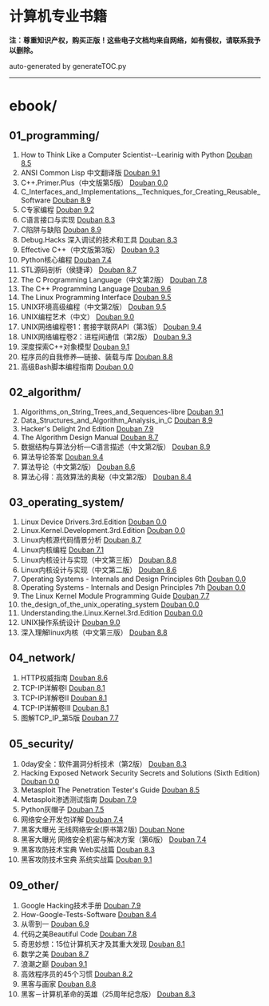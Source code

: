 
# 计算机专业书籍

**注：尊重知识产权，购买正版！这些电子文档均来自网络，如有侵权，请联系我予以删除。**  

auto-generated by generateTOC.py

******
    

# ebook/


## 01_programming/

1. How to Think Like a Computer Scientist--Learinig with Python [Douban 8.5](https://book.douban.com/subject/1481058)
2. ANSI Common Lisp 中文翻译版 [Douban 9.1](https://book.douban.com/subject/1456906)
3. C++.Primer.Plus（中文版第5版） [Douban 0.0](https://book.douban.com/subject/26792521)
4. C_Interfaces_and_Implementations__Techniques_for_Creating_Reusable_Software [Douban 8.9](https://book.douban.com/subject/6801697)
5. C专家编程 [Douban 9.2](https://book.douban.com/subject/2377310)
6. C语言接口与实现 [Douban 8.3](https://book.douban.com/subject/1230040)
7. C陷阱与缺陷 [Douban 8.9](https://book.douban.com/subject/2778632)
8. Debug.Hacks 深入调试的技术和工具 [Douban 8.3](https://book.douban.com/subject/6799412)
9. Effective C++（中文版第3版） [Douban 9.3](https://book.douban.com/subject/10546125)
10. Python核心编程 [Douban 7.4](https://book.douban.com/subject/1240249)
11. STL源码剖析（侯捷译） [Douban 8.7](https://book.douban.com/subject/1110934)
12. The C Programming Language（中文第2版） [Douban 7.8](https://book.douban.com/subject/3103482)
13. The C++ Programming Language [Douban 9.6](https://book.douban.com/subject/1236999)
14. The Linux Programming Interface [Douban 9.5](https://book.douban.com/subject/4292217)
15. UNIX环境高级编程（中文第2版） [Douban 9.5](https://book.douban.com/subject/25900403)
16. UNIX编程艺术（中文） [Douban 9.0](https://book.douban.com/subject/1467587)
17. UNIX网络编程卷1：套接字联网API（第3版） [Douban 9.4](https://book.douban.com/subject/4859464)
18. UNIX网络编程卷2：进程间通信（第2版） [Douban 9.3](https://book.douban.com/subject/4886882)
19. 深度探索C++对象模型 [Douban 9.1](https://book.douban.com/subject/1091086)
20. 程序员的自我修养—链接、装载与库 [Douban 8.8](https://book.douban.com/subject/3652388)
21. 高级Bash脚本编程指南 [Douban 0.0](https://book.douban.com/subject/26781976)

## 02_algorithm/

1. Algorithms_on_String_Trees_and_Sequences-libre [Douban 9.1](https://book.douban.com/subject/1765938)
2. Data_Structures_and_Algorithm_Analysis_in_C [Douban 8.9](https://book.douban.com/subject/1139426)
3. Hacker's Delight 2nd Edition [Douban 7.9](https://book.douban.com/subject/10756419)
4. The Algorithm Design Manual [Douban 8.7](https://book.douban.com/subject/3072383)
5. 数据结构与算法分析—C语言描述（中文第2版） [Douban 8.9](https://book.douban.com/subject/1139426)
6. 算法导论答案 [Douban 9.4](https://book.douban.com/subject/1885170)
7. 算法导论（中文第2版） [Douban 8.6](https://book.douban.com/subject/5361384)
8. 算法心得：高效算法的奥秘（中文第2版） [Douban 8.4](https://book.douban.com/subject/25837031)

## 03_operating_system/

1. Linux Device Drivers.3rd.Edition [Douban 0.0](https://book.douban.com/subject/25910571)
2. Linux.Kernel.Development.3rd.Edition [Douban 0.0](https://book.douban.com/subject/1610265)
3. Linux内核源代码情景分析 [Douban 8.7](https://book.douban.com/subject/1231584)
4. Linux内核编程 [Douban 7.1](https://book.douban.com/subject/6387052)
5. Linux内核设计与实现（中文第三版） [Douban 8.8](https://book.douban.com/subject/2287506)
6. Linux内核设计与实现（中文第二版） [Douban 8.6](https://book.douban.com/subject/6097773)
7. Operating Systems - Internals and Design Principles 6th [Douban 0.0](https://book.douban.com/subject/11684486)
8. Operating Systems - Internals and Design Principles 7th [Douban 0.0](https://book.douban.com/subject/11684486)
9. The Linux Kernel Module Programming Guide [Douban 7.7](https://book.douban.com/subject/3434853)
10. the_design_of_the_unix_operating_system [Douban 0.0](https://book.douban.com/subject/14733936)
11. Understanding.the.Linux.Kernel.3rd.Edition [Douban 0.0](https://book.douban.com/subject/1610265)
12. UNIX操作系统设计 [Douban 9.0](https://book.douban.com/subject/1035710)
13. 深入理解linux内核（中文第三版） [Douban 8.8](https://book.douban.com/subject/2287506)

## 04_network/

1. HTTP权威指南 [Douban 8.6](https://book.douban.com/subject/10746113)
2. TCP-IP详解卷I [Douban 8.1](https://book.douban.com/subject/1231729)
3. TCP-IP详解卷II [Douban 8.1](https://book.douban.com/subject/1231729)
4. TCP-IP详解卷III [Douban 8.1](https://book.douban.com/subject/1231729)
5. 图解TCP_IP_第5版 [Douban 7.7](https://book.douban.com/subject/24737674)

## 05_security/

1. 0day安全：软件漏洞分析技术（第2版） [Douban 8.3](https://book.douban.com/subject/3035185)
2. Hacking Exposed  Network Security Secrets and Solutions (Sixth Edition) [Douban 0.0](https://book.douban.com/subject/1696577)
3. Metasploit The Penetration Tester's Guide [Douban 8.5](https://book.douban.com/subject/6693075)
4. Metasploit渗透测试指南 [Douban 7.9](https://book.douban.com/subject/10433737)
5. Python灰帽子 [Douban 7.5](https://book.douban.com/subject/6025284)
6. 网络安全开发包详解 [Douban 7.4](https://book.douban.com/subject/1453863)
7. 黑客大曝光 无线网络安全(原书第2版) [Douban None](https://book.douban.com/subject/None)
8. 黑客大曝光 网络安全机密与解决方案（第6版） [Douban 7.4](https://book.douban.com/subject/25734330)
9. 黑客攻防技术宝典 Web实战篇 [Douban 8.3](https://book.douban.com/subject/3870037)
10. 黑客攻防技术宝典 系统实战篇 [Douban 9.1](https://book.douban.com/subject/4225167)

## 09_other/

1. Google Hacking技术手册 [Douban 7.9](https://book.douban.com/subject/3676292)
2. How-Google-Tests-Software [Douban 8.4](https://book.douban.com/subject/7065508)
3. 从零到一 [Douban 6.9](https://book.douban.com/subject/2287687)
4. 代码之美Beautiful Code [Douban 7.8](https://book.douban.com/subject/3224524)
5. 奇思妙想：15位计算机天才及其重大发现 [Douban 8.1](https://book.douban.com/subject/10432364)
6. 数学之美 [Douban 8.7](https://book.douban.com/subject/10750155)
7. 浪潮之巅 [Douban 9.1](https://book.douban.com/subject/6709783)
8. 高效程序员的45个习惯 [Douban 8.2](https://book.douban.com/subject/4164024)
9. 黑客与画家 [Douban 8.8](https://book.douban.com/subject/6021440)
10. 黑客－计算机革命的英雄（25周年纪念版） [Douban 8.3](https://book.douban.com/subject/6860890)
